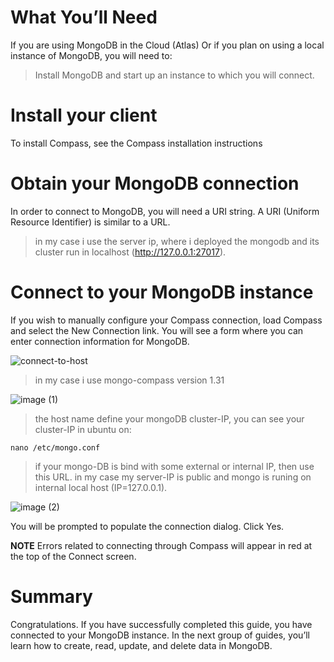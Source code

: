 # What You’ll Need

If you are using MongoDB in the Cloud (Atlas) Or if you plan on using a local instance of MongoDB, you will need to:
>Install MongoDB and start up an instance to which you will connect.

# Install your client
To install Compass, see the Compass installation instructions

# Obtain your MongoDB connection
In order to connect to MongoDB, you will need a URI string. A URI (Uniform Resource Identifier) is similar to a URL.
> in my case i use the server ip, where i deployed the mongodb and its cluster run in localhost (http://127.0.0.1:27017).
# Connect to your MongoDB instance
If you wish to manually configure your Compass connection, load Compass and select the New Connection link. You will see a form where you can enter connection information for MongoDB.

![connect-to-host](https://user-images.githubusercontent.com/71556060/168813184-16a30543-abc8-40a9-9167-5da238f84619.png)

>in my case i use mongo-compass version 1.31

![image (1)](https://user-images.githubusercontent.com/71556060/168814437-c1c80620-6e30-426f-b530-7ec83b900bf2.png)

>the host name define your mongoDB cluster-IP,
you can see your cluster-IP in ubuntu on:
```
nano /etc/mongo.conf
```
>if your mongo-DB is bind with some external or internal IP, then use this URL.
>in my case my server-IP is public and mongo is runing on internal local host (IP=127.0.0.1).

![image (2)](https://user-images.githubusercontent.com/71556060/168815985-1fcb872f-3588-4562-964f-d2048c37e97c.png)

You will be prompted to populate the connection dialog. Click Yes.



**NOTE**
Errors related to connecting through Compass will appear in red at the top of the Connect screen.

# Summary

Congratulations. If you have successfully completed this guide, you have connected to your MongoDB instance. In the next group of guides, you’ll learn how to create, read, update, and delete data in MongoDB.
